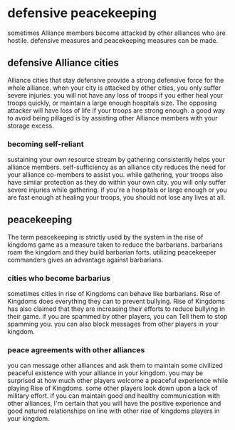# defensive peacekeeping
sometimes Alliance members become attacked by other alliances who are hostile.
defensive measures and peacekeeping measures can be made.
## defensive Alliance cities
Alliance cities that stay defensive provide a strong defensive force for the whole alliance.
when your city is attacked by other cities, you only suffer severe injuries.
you will not have any loss of troops if you either heal your troops quickly, or maintain a large enough hospitals size.
The opposing attacker will have loss of life if your troops are strong enough.
a good way to avoid being pillaged is by assisting other Alliance members with your storage excess.
### becoming self-reliant
sustaining your own resource stream by gathering consistently helps your alliance members.
self-sufficiency as an alliance city reduces the need for your alliance co-members to assist you.
while gathering, your troops also have similar protection as they do within your own city.
you will only suffer severe injuries while gathering.
if you're a hospitals or large enough or you are fast enough at healing your troops, you should not lose any lives at all.
## peacekeeping
The term peacekeeping is strictly used by the system in the rise of kingdoms game as a measure taken to reduce the barbarians.
barbarians roam the kingdom and they build barbarian forts.
utilizing peacekeeper commanders gives an advantage against barbarians.
### cities who become barbarius
sometimes cities in rise of Kingdoms can behave like barbarians.
Rise of Kingdoms does everything they can to prevent bullying.
Rise of Kingdoms has also claimed that they are increasing their efforts to reduce bullying in their game.
if you are spammed by other players, you can Tell them to stop spamming you.
you can also block messages from other players in your kingdom.
### peace agreements with other alliances
you can message other alliances and ask them to maintain some civilized peaceful existence with your alliance in your kingdom.
you may be surprised at how much other players welcome a peaceful experience while playing Rise of Kingdoms.
some other players look down upon a lack of military effort.
if you can maintain good and healthy communication with other alliances, I'm certain that you will have the positive experience and good natured relationships on line with other rise of kingdoms players in your kingdom.

